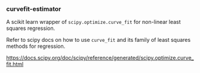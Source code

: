 ### curvefit-estimator 

A scikit learn wrapper of ``scipy.optimize.curve_fit`` for non-linear least squares regression.

Refer to scipy docs on how to use ``curve_fit`` and its family of least squares methods for regression. 

https://docs.scipy.org/doc/scipy/reference/generated/scipy.optimize.curve_fit.html

